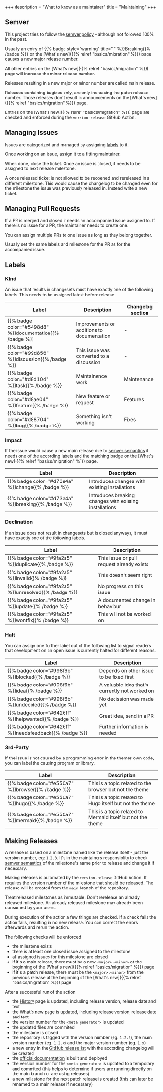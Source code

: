 +++
description = "What to know as a maintainer"
title = "Maintaining"
+++

## Semver

This project tries to follow the [semver policy](https://semver.org/) - although not followed 100% in the past.

Usually an entry of {{% badge style="warning" title=" " %}}Breaking{{% /badge %}} on the [What's new]({{% relref "basics/migration" %}}) page causes a new major release number.

All other entries on the [What's new]({{% relref "basics/migration" %}}) page will increase the minor release number.

Releases resulting in a new major or minor number are called main release.

Releases containing bugixes only, are only increasing the patch release number. Those releases don't result in announcements on the [What's new]({{% relref "basics/migration" %}}) page.

Entries on the [What's new]({{% relref "basics/migration" %}}) page are checked and enforced during the `version-release` GitHub Action.

## Managing Issues

Issues are categorized and managed by assigning [labels](#labels) to it.

Once working on an issue, assign it to a fitting maintainer.

When done, close the ticket. Once an issue is closed, it needs to be assigned to next release milestone.

A once released ticket is not allowed to be reopened and rereleased in a different milestone. This would cause the changelog to be changed even for the milestone the issue was previously released in. Instead write a new ticket.

## Managing Pull Requests

If a PR is merged and closed it needs an accompanied issue assigned to. If there is no issue for a PR, the maintainer needs to create one.

You can assign multiple PRs to one issue as long as they belong together.

Usually set the same labels and milestone for the PR as for the accompanied issue.

## Labels

### Kind

An issue that results in changesets must have exactly one of the following labels. This needs to be assigned latest before release.

| Label                                                    | Description                                | Changelog section |
|----------------------------------------------------------|--------------------------------------------|-------------------|
| {{% badge color="#5498d8" %}}documentation{{% /badge %}} | Improvements or additions to documentation | -                 |
| {{% badge color="#99d856" %}}discussion{{% /badge %}}    | This issue was converted to a discussion   | -                 |
| {{% badge color="#d8d104" %}}task{{% /badge %}}          | Maintainence work                          | Maintenance       |
| {{% badge color="#d8ae04" %}}feature{{% /badge %}}       | New feature or request                     | Features          |
| {{% badge color="#d88704" %}}bug{{% /badge %}}           | Something isn't working                    | Fixes             |

### Impact

If the issue would cause a new main release due to [semver semantics](#semver) it needs one of the according labels and the matching badge on the [What's new]({{% relref "basics/migration" %}}) page.

| Label                                               | Description                                             |
|-----------------------------------------------------|---------------------------------------------------------|
| {{% badge color="#d73a4a" %}}change{{% /badge %}}   | Introduces changes with existing installations          |
| {{% badge color="#d73a4a" %}}breaking{{% /badge %}} | Introduces breaking changes with existing installations |

### Declination

If an issue does not result in changesets but is closed anyways, it must have exactly one of the following labels.

| Label                                                 | Description                               |
|-------------------------------------------------------|-------------------------------------------
| {{% badge color="#9fa2a5" %}}duplicate{{% /badge %}}  | This issue or pull request already exists |
| {{% badge color="#9fa2a5" %}}invalid{{% /badge %}}    | This doesn't seem right                   |
| {{% badge color="#9fa2a5" %}}unresolved{{% /badge %}} | No progress on this issue                 |
| {{% badge color="#9fa2a5" %}}update{{% /badge %}}     | A documented change in behaviour          |
| {{% badge color="#9fa2a5" %}}wontfix{{% /badge %}}    | This will not be worked on                |

### Halt

You can assign one further label out of the following list to signal readers that development on an open issue is currently halted for different reasons.

| Label                                                    | Description                                             |
|----------------------------------------------------------|---------------------------------------------------------|
| {{% badge color="#998f6b" %}}blocked{{% /badge %}}       | Depends on other issue to be fixed first                |
| {{% badge color="#998f6b" %}}idea{{% /badge %}}          | A valuable idea that's currently not worked on          |
| {{% badge color="#998f6b" %}}undecided{{% /badge %}}     | No decission was made yet                               |
| {{% badge color="#6426ff" %}}helpwanted{{% /badge %}}    | Great idea, send in a PR                                |
| {{% badge color="#6426ff" %}}needsfeedback{{% /badge %}} | Further information is needed                           |

### 3rd-Party

If the issue is not caused by a programming error in the themes own code, you can label the causing program or library.

| Label                                              | Description                                                 |
|----------------------------------------------------|-------------------------------------------------------------|
| {{% badge color="#e550a7" %}}browser{{% /badge %}} | This is a topic related to the browser but not the theme    |
| {{% badge color="#e550a7" %}}hugo{{% /badge %}}    | This is a topic related to Hugo itself but not the theme    |
| {{% badge color="#e550a7" %}}mermaid{{% /badge %}} | This is a topic related to Mermaid itself but not the theme |

## Making Releases

A release is based on a milestone named like the release itself - just the version number, eg: `1.2.3`. It's in the maintainers responsiblity to check [semver semantics](#semver) of the milestone's name prior to release and change it if necessary.

Making releases is automated by the `version-release` GitHub Action. It requires the version number of the milestone that should be released. The release will be created from the `main` branch of the repository.

Treat released milestones as immutable. Don't rerelease an already released milestone. An already released milestone may already been consumed by your users.

During execution of the action a few things are checked. If a check fails the action fails, resulting in no new release. You can correct the errors afterwards and rerun the action.

The following checks will be enforced

- the milestone exists
- there is at least one closed issue assigned to the milestone
- all assigned issues for this milestone are closed
- if it's a main release, there must be a new `<major>.<minor>` at the beginning of the [What's new]({{% relref "basics/migration" %}}) page
- if it's a patch release, there must be the `<major>.<minor>` from the previous release at the beginning of the [What's new]({{% relref "basics/migration" %}}) page

After a successful run of the action

- the [History](https://mcshelby.github.io/hugo-theme-relearn/basics/history/index.html) page is updated, including release version, release date and text
- the [What's new](https://mcshelby.github.io/hugo-theme-relearn/basics/migration/index.html) page is updated, including release version, release date and text
- the version number for the `<meta generator>` is updated
- the updated files are commited
- the milestone is closed
- the repository is tagged with the version number (eg. `1.2.3`), the main version number (eg. `1.2.x`) and the major version number (eg. `1.x`)
- a new entry in the [GitHub release list](https://github.com/McShelby/hugo-theme-relearn/releases) with the according changelog will be created
- the [official documentation](https://mcshelby.github.io/hugo-theme-relearn/index.html) is built and deployed
- the version number for the `<meta generator>` is updated to a temporary and commited (this helps to determine if users are running directly on the main branch or are using releases)
- a new milestone for the next patch release is created (this can later be renamed to a main release if necessary)
